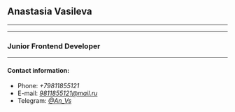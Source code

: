 ## Anastasia Vasileva
---
---
### Junior Frontend Developer
---
#### Contact information:
* Phone: *+79811855121*
* E-mail: *9811855121@mail.ru*
* Telegram: *[@An_Vs](http://t.me/An_Vs)*

